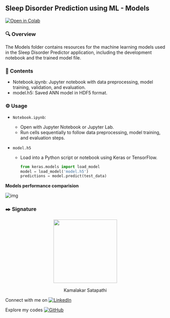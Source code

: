 ## Sleep Disorder Prediction using ML - Models 

[![Open in Colab](https://img.shields.io/badge/Open%20with-Colab-gold?style=for-the-badge&logo=google-colab)](https://colab.research.google.com/drive/1iUNcDuqsTgx5Z3DtTeSxpK-LcyfBJE0Z?usp=sharing)


### 🔍 **Overview**


The Models folder contains resources for the machine learning models used in the Sleep Disorder Predictor application, including the development notebook and the trained model file.

### 📃 **Contents**
- Notebook.ipynb: Jupyter notebook with data preprocessing, model training, validation, and evaluation.
- model.h5: Saved ANN model in HDF5 format.


### ⚙️ **Usage**

- `Notebook.ipynb`: 
  - Open with Jupyter Notebook or Jupyter Lab.
  - Run cells sequentially to follow data preprocessing, model training, and evaluation steps.

- `model.h5`
  - Load into a Python script or notebook using Keras or TensorFlow.
  
    ```python
    from keras.models import load_model
    model = load_model('model.h5')
    predictions = model.predict(test_data)
    ```

**Models performance comparision**

![img](https://github.com/Sgvkamalakar/SnoozeMonitor/assets/103712713/4140bdc4-d7c6-4d16-8aa5-3e2a0ce45381)


### ✒️ **Signature**

<p align="center">
  <img src="https://github.com/sgvkamalakar.png" height="200" width="200"/>
</p>
<p align="center">
  Kamalakar Satapathi
</p>

 
Connect with me on [![LinkedIn](https://img.shields.io/badge/-Kamalakar_Satapathi-0077B5?style=flat-square&logo=linkedin&logoColor=white)](https://www.linkedin.com/in/sgvkamalakar)

Explore my codes [![GitHub](https://img.shields.io/badge/-Sgvkamalakar-181717?style=flat-square&logo=github)](https://github.com/sgvkamalakar)
